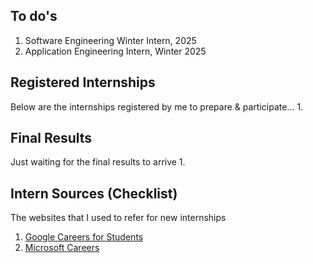 ## To do's
1. Software Engineering Winter Intern, 2025
2. Application Engineering Intern, Winter 2025

## Registered Internships
Below are the internships registered by me to prepare & participate...
1. 

## Final Results
Just waiting for the final results to arrive
1. 

## Intern Sources (Checklist)
The websites that I used to refer for new internships

1. [Google Careers for Students](https://www.google.com/about/careers/applications/students/)
2. [Microsoft Careers](https://careers.microsoft.com/v2/global/en/home.html)
